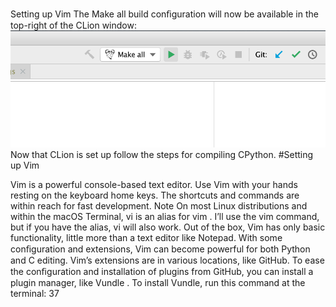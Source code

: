 Setting up Vim The  Make all  build conﬁguration will now be available in the top-right of the CLion window: 
![page_37_2](images/page_37_2.png)
 Now that CLion is set up follow the steps for compiling CPython. 
#Setting up Vim 

 Vim is a powerful console-based text editor. Use Vim with your hands resting on the keyboard home keys. The shortcuts and commands are within reach for fast development. Note On most Linux distributions and within the macOS Terminal, vi  is an alias for  vim . I’ll use the  vim  command, but if you have the alias,  vi  will also work. Out of the box, Vim has only basic functionality, little more than a text editor like Notepad. With some conﬁguration and extensions, Vim can become powerful for both Python and C editing. Vim’s extensions are in various locations, like GitHub. To ease the conﬁguration and installation of plugins from GitHub, you can install a plugin manager, like  Vundle . To install Vundle, run this command at the terminal: 37